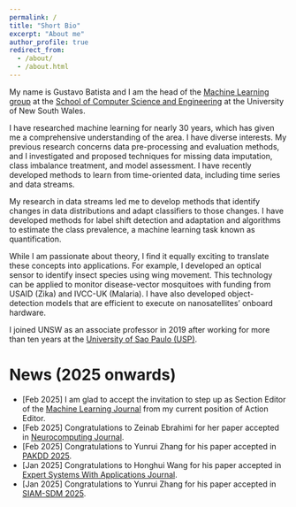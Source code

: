 ```yaml
---
permalink: /
title: "Short Bio"
excerpt: "About me"
author_profile: true
redirect_from: 
  - /about/
  - /about.html
---
```


My name is Gustavo Batista and I am the head of the [Machine Learning group](https://www.unsw.edu.au/engineering/our-schools/computer-science-and-engineering/our-research/research-groups/machine-learning) at the [School of Computer Science and Engineering](https://www.unsw.edu.au/engineering/our-schools/computer-science-and-engineering) at the University of New South Wales.

I have researched machine learning for nearly 30 years, which has given me a comprehensive understanding of the area. I have diverse interests. My previous research concerns data pre-processing and evaluation methods, and I investigated and proposed techniques for missing data imputation, class imbalance treatment, and model assessment. I have recently developed methods to learn from time-oriented data, including time series and data streams.

My research in data streams led me to develop methods that identify changes in data distributions and adapt classifiers to those changes. I have developed methods for label shift detection and adaptation and algorithms to estimate the class prevalence, a machine learning task known as quantification.

While I am passionate about theory, I find it equally exciting to translate these concepts into applications. For example, I developed an optical sensor to identify insect species using wing movement. This technology can be applied to monitor disease-vector mosquitoes with funding from USAID (Zika) and IVCC-UK (Malaria). I have also developed object-detection models that are efficient to execute on nanosatellites’ onboard hardware.

I joined UNSW as an associate professor in 2019 after working for more than ten years at the [University of Sao Paulo (USP)](https://icmc.usp.br/). 

News (2025 onwards)
=====
* [Feb 2025] I am glad to accept the invitation to step up as Section Editor of the [Machine Learning Journal](https://link.springer.com/journal/10994) from my current position of Action Editor.
* [Feb 2025] Congratulations to Zeinab Ebrahimi for her paper accepted in [Neurocomputing Journal](https://www.sciencedirect.com/journal/neurocomputing). 
* [Feb 2025] Congratulations to Yunrui Zhang for his paper accepted in [PAKDD 2025](https://pakdd2025.org/).
* [Jan 2025] Congratulations to Honghui Wang for his paper accepted in [Expert Systems With Applications Journal](https://www.sciencedirect.com/journal/expert-systems-with-applications).
* [Jan 2025] Congratulations to Yunrui Zhang for his paper accepted in [SIAM-SDM 2025](https://www.siam.org/conferences-events/siam-conferences/sdm25/).
